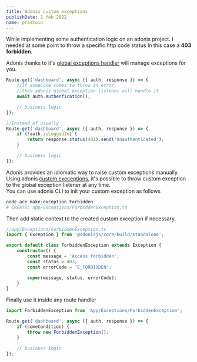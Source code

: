 ```yaml
---
title: Adonis custom exceptions
publishDate: 1 feb 2022
name: prastoin
---
```


While implementing some authentication logic on an adonis project. I needed at some point to throw a specific http code status
In this case a **403 forbidden**.

Adonis thanks to it's [global exceptions handler](https://docs.adonisjs.com/guides/exception-handling#handling-exceptions-globally) will manage exceptions for you.

```ts
Route.get('dashboard', async ({ auth, response }) => {
    //If someCode comes to throw an error,
    //then adonis global exception listener will handle it
    await auth.Authenfication();

    // business logic
});

//Instead of usually
Route.get('dashboard', async ({ auth, response }) => {
    if (!auth.isLoggedIn) {
        return response.status(401).send('Unauthenticated');
    }

    // business logic
});
```

Adonis provides an idiomatic way to raise custom exceptions manually.<br/> Using adonis [custom execeptions](https://docs.adonisjs.com/guides/exception-handling#custom-exceptions), it's possible to throw custom exception to the global exception listener at any time.<br/>
You can use adonis CLI to init your custom exception as follows

```bash
node ace make:exception Forbidden
# CREATE: app/Exceptions/ForbiddenException.ts
```

Then add static context to the created custom exception if necessary.

```ts
//app/Exceptions/ForbiddenException.ts
import { Exception } from '@adonisjs/core/build/standalone';

export default class ForbiddenException extends Exception {
    constructor() {
        const message = 'Access forbidden';
        const status = 403;
        const errorCode = 'E_FORBIDDEN';

        super(message, status, errorCode);
    }
}
```

Finally use it inside any route handler

```ts
import ForbiddenException from 'App/Exceptions/ForbiddenException';

Route.get('dashboard', async ({ auth, response }) => {
    if (someCondition) {
        throw new ForbiddenException();
    }

    // business logic
});
```
